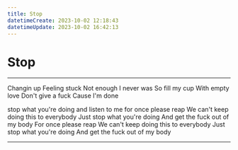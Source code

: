 ```yaml
---
title: Stop
datetimeCreate: 2023-10-02 12:18:43
datetimeUpdate: 2023-10-02 16:42:13
---
```

# Stop

---


Changin up
Feeling stuck
Not enough
I never was
So fill my cup
With empty love
Don't give a fuck
Cause I'm done

stop what you're doing
and listen to me for once please reap
We can't keep doing this to everybody
Just stop what you're doing
And get the fuck out of my body
For once please reap
We can't keep doing this to everybody
Just stop what you're doing
And get the fuck out of my body

---
